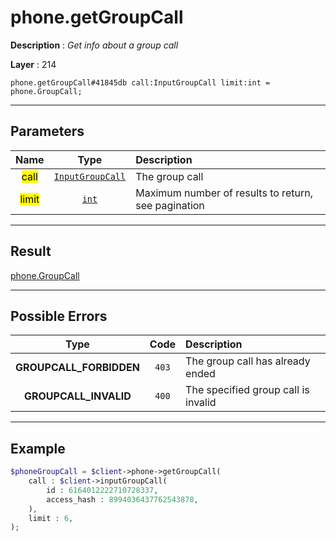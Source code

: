 # phone.getGroupCall

**Description** : *Get info about a group call*

**Layer** : 214

```tl
phone.getGroupCall#41845db call:InputGroupCall limit:int = phone.GroupCall;
```

---

## Parameters

| Name | Type | Description |
| :---: | :---: | :--- |
| <mark>call</mark> | [`InputGroupCall`](type/InputGroupCall) | The group call |
| <mark>limit</mark> | [`int`](type/int) | Maximum number of results to return, see pagination |

---

## Result

[phone.GroupCall](type/phone.GroupCall)

---

## Possible Errors

| Type | Code | Description |
| :---: | :---: | :--- |
| **GROUPCALL_FORBIDDEN** | `403` | The group call has already ended |
| **GROUPCALL_INVALID** | `400` | The specified group call is invalid |

---

## Example

```php
$phoneGroupCall = $client->phone->getGroupCall(
	call : $client->inputGroupCall(
		id : 6164012222710728337,
		access_hash : 8994036437762543878,
	),
	limit : 6,
);
```